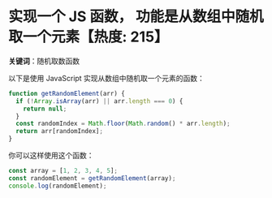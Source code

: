 # 实现一个 JS 函数， 功能是从数组中随机取一个元素【热度: 215】

**关键词**：随机取数函数

以下是使用 JavaScript 实现从数组中随机取一个元素的函数：

```javascript
function getRandomElement(arr) {
  if (!Array.isArray(arr) || arr.length === 0) {
    return null;
  }
  const randomIndex = Math.floor(Math.random() * arr.length);
  return arr[randomIndex];
}
```

你可以这样使用这个函数：

```javascript
const array = [1, 2, 3, 4, 5];
const randomElement = getRandomElement(array);
console.log(randomElement);
```